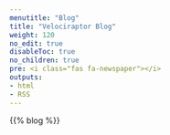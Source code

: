 ```yaml
---
menutitle: "Blog"
title: "Velociraptor Blog"
weight: 120
no_edit: true
disableToc: true
no_children: true
pre: <i class="fas fa-newspaper"></i>
outputs:
- html
- RSS
---
```


{{% blog %}}

